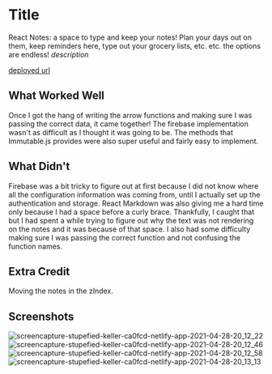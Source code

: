 # Title
React Notes: a space to type and keep your notes! Plan your days out on them, keep reminders here, type out your grocery lists, etc. etc. the options are endless!
*description*

[deployed url](http://url-if-deployed-here)

## What Worked Well
Once I got the hang of writing the arrow functions and making sure I was passing the correct data, it came together! The firebase implementation wasn't as difficult as I thought it was going to be. The methods that Immutable.js provides were also super useful and fairly easy to implement.
## What Didn't
Firebase was a bit tricky to figure out at first because I did not know where all the configuration information was coming from, until I actually set up the authentication and storage. React Markdown was also giving me a hard time only because I had a space before a curly brace. Thankfully, I caught that but I had spent a while trying to figure out why the text was not rendering on the notes and it was because of that space. I also had some difficulty making sure I was passing the correct function and not confusing the function names.
## Extra Credit
Moving the notes in the zIndex.
## Screenshots
![screencapture-stupefied-keller-ca0fcd-netlify-app-2021-04-28-20_12_22](https://user-images.githubusercontent.com/72226780/116498326-5a481e00-a85e-11eb-92d3-548689838ec9.png)
![screencapture-stupefied-keller-ca0fcd-netlify-app-2021-04-28-20_12_46](https://user-images.githubusercontent.com/72226780/116498331-5d430e80-a85e-11eb-8bd9-52b252f87fb2.png)
![screencapture-stupefied-keller-ca0fcd-netlify-app-2021-04-28-20_12_58](https://user-images.githubusercontent.com/72226780/116498346-63d18600-a85e-11eb-9282-0db7f91d7fd9.png)
![screencapture-stupefied-keller-ca0fcd-netlify-app-2021-04-28-20_13_13](https://user-images.githubusercontent.com/72226780/116498354-68963a00-a85e-11eb-96e4-3b2e74abfbbe.png)
